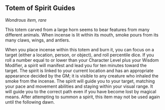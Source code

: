 ## Totem of Spirit Guides
*Wondrous item, rare*

This totem carved from a large horn seems to bear features from many different animals. When incense is lit within its mouth, smoke pours from its many claws, wings, and antlers.

When you place incense within this totem and burn it, you can focus on a target (either a location, person, or object), and roll percentile dice. If you roll a number equal to or lower than your Character Level plus your Wisdom Modifier, a spirit will manifest and lead you for ten minutes toward the target. The spirit is linked to your current location and has an appropriate appearance decided by the GM; it is visible to any creature who inhaled the smoke from the incense. The spirit will guide you to your target, matching your pace and movement abilities and staying within your visual range.  It will guide you to the correct path even if you have become lost by magical means. After attempting to summon a spirit, this item may not be used again until the following dawn.
